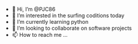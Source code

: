 - 👋 Hi, I’m @PJC86
- 👀 I’m interested in the surfing coditions today
- 🌱 I’m currently learning python
- 💞️ I’m looking to collaborate on software projects
- 📫 How to reach me ...

<!---
PJC86/PJC86 is a ✨ special ✨ repository because its `README.md` (this file) appears on your GitHub profile.
You can click the Preview link to take a look at your changes.
--->
